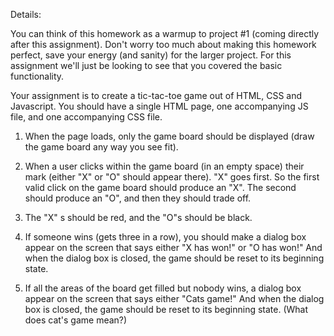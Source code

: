 Details:
 
 You can think of this homework as a warmup to project #1 (coming directly after this assignment). Don't worry too much about making this homework perfect, save your energy (and sanity) for the larger project. For this assignment we'll just be looking to see that you covered the basic functionality.

Your assignment is to create a tic-tac-toe game out of HTML, CSS and Javascript. You should have a single HTML page, one accompanying JS file, and one accompanying CSS file.

1. When the page loads, only the game board should be displayed (draw the game board any way you see fit).

2. When a user clicks within the game board (in an empty space) their mark (either "X" or "O" should appear there). "X" goes first. So the first valid click on the game board should produce an "X". The second should produce an "O", and then they should trade off.

 3. The "X" s should be red, and the "O"s should be black.

4. If someone wins (gets three in a row), you should make a dialog box appear on the screen that says either "X has won!" or "O has won!" And when the dialog box is closed, the game should be reset to its beginning state.

5. If all the areas of the board get filled but nobody wins, a dialog box appear on the screen that says either "Cats game!" And when the dialog box is closed, the game should be reset to its beginning state. (What does cat's game mean?)